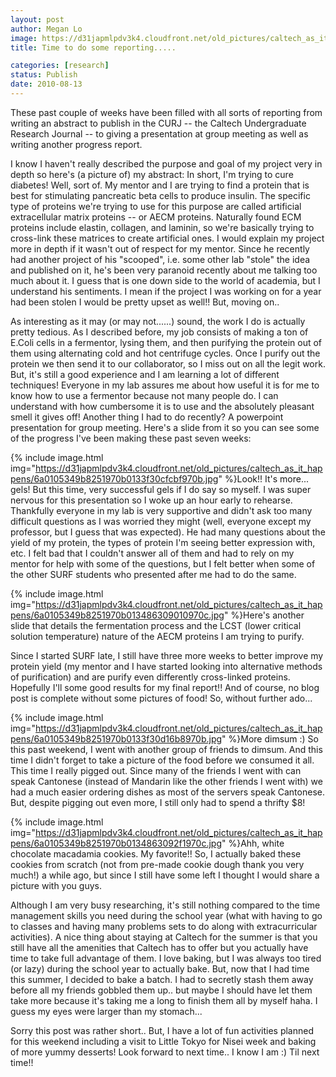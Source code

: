 ```yaml
---
layout: post
author: Megan Lo
image: https://d31japmlpdv3k4.cloudfront.net/old_pictures/caltech_as_it_happens/6a0105349b8251970b0134863066e9970c.jpg
title: Time to do some reporting.....

categories: [research]
status: Publish
date: 2010-08-13
---
```


These past couple of weeks have been filled with all sorts of reporting from writing an abstract to publish in the CURJ -- the Caltech Undergraduate Research Journal -- to giving a presentation at group meeting as well as writing another progress report.

I know I haven't really described the purpose and goal of my project very in depth so here's (a picture of) my abstract:
In short, I'm trying to cure diabetes! Well, sort of. My mentor and I are trying to find a protein that is best for stimulating pancreatic beta cells to produce insulin. The specific type of proteins we're trying to use for this purpose are called artificial extracellular matrix proteins -- or AECM proteins. Naturally found ECM proteins include elastin, collagen, and laminin, so we're basically trying to cross-link these matrices to create artificial ones. I would explain my project more in depth if it wasn't out of respect for my mentor. Since he recently had another project of his "scooped", i.e. some other lab "stole" the idea and published on it, he's been very paranoid recently about me talking too much about it. I guess that is one down side to the world of academia, but I understand his sentiments. I mean if the project I was working on for a year had been stolen I would be pretty upset as well!! But, moving on..

As interesting as it may (or may not......) sound, the work I do is actually pretty tedious. As I described before, my job consists of making a ton of E.Coli cells in a fermentor, lysing them, and then purifying the protein out of them using alternating cold and hot centrifuge cycles. Once I purify out the protein we then send it to our collaborator, so I miss out on all the legit work. But, it's still a good experience and I am learning a lot of different techniques! Everyone in my lab assures me about how useful it is for me to know how to use a fermentor because not many people do. I can understand with how cumbersome it is to use and the absolutely pleasant smell it gives off!
Another thing I had to do recently? A powerpoint presentation for group meeting. Here's a slide from it so you can see some of the progress I've been making these past seven weeks:


{% include image.html img="https://d31japmlpdv3k4.cloudfront.net/old_pictures/caltech_as_it_happens/6a0105349b8251970b0133f30cfcbf970b.jpg" %}Look!! It's more... gels! But this time, very successful gels if I do say so myself. I was super nervous for this presentation so I woke up an hour early to rehearse. Thankfully everyone in my lab is very supportive and didn't ask too many difficult questions as I was worried they might (well, everyone except my professor, but I guess that was expected). He had many questions about the yield of my protein, the types of protein I'm seeing better expression with, etc. I felt bad that I couldn't answer all of them and had to rely on my mentor for help with some of the questions, but I felt better when some of the other SURF students who presented after me had to do the same.


{% include image.html img="https://d31japmlpdv3k4.cloudfront.net/old_pictures/caltech_as_it_happens/6a0105349b8251970b013486309010970c.jpg" %}Here's another slide that details the fermentation process and the LCST (lower critical solution temperature) nature of the AECM proteins I am trying to purify.

Since I started SURF late, I still have three more weeks to better improve my protein yield (my mentor and I have started looking into alternative methods of purification) and are purify even differently cross-linked proteins. Hopefully I'll some good results for my final report!!
And of course, no blog post is complete without some pictures of food! So, without further ado...


{% include image.html img="https://d31japmlpdv3k4.cloudfront.net/old_pictures/caltech_as_it_happens/6a0105349b8251970b0133f30d16b8970b.jpg" %}More dimsum :) So this past weekend, I went with another group of friends to dimsum. And this time I didn't forget to take a picture of the food before we consumed it all. This time I really pigged out. Since many of the friends I went with can speak Cantonese (instead of Mandarin like the other friends I went with) we had a much easier ordering dishes as most of the servers speak Cantonese. But, despite pigging out even more, I still only had to spend a thrifty $8!


{% include image.html img="https://d31japmlpdv3k4.cloudfront.net/old_pictures/caltech_as_it_happens/6a0105349b8251970b0134863092f1970c.jpg" %}Ahh, white chocolate macadamia cookies. My favorite!! So, I actually baked these cookies from scratch (not from pre-made cookie dough thank you very much!) a while ago, but since I still have some left I thought I would share a picture with you guys.

Although I am very busy researching, it's still nothing compared to the time management skills you need during the school year (what with having to go to classes and having many problems sets to do along with extracurricular activities). A nice thing about staying at Caltech for the summer is that you still have all the amenities that Caltech has to offer but you actually have time to take full advantage of them. I love baking, but I was always too tired (or lazy) during the school year to actually bake. But, now that I had time this summer, I decided to bake a batch. I had to secretly stash them away before all my friends gobbled them up.. but maybe I should have let them take more because it's taking me a long to finish them all by myself haha. I guess my eyes were larger than my stomach...

Sorry this post was rather short.. But, I have a lot of fun activities planned for this weekend including a visit to Little Tokyo for Nisei week and baking of more yummy desserts! Look forward to next time.. I know I am :) Til next time!!
